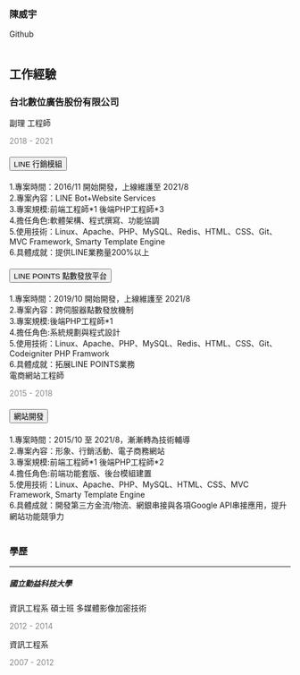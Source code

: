<!DOCTYPE html>
<html>
<head>
    <meta charset="utf-8">
    <link rel="stylesheet" href="https://cdn.jsdelivr.net/npm/bootstrap@5.1.0/dist/css/bootstrap.min.css" integrity="sha384-KyZXEAg3QhqLMpG8r+8fhAXLRk2vvoC2f3B09zVXn8CA5QIVfZOJ3BCsw2P0p/We" crossorigin="anonymous">
    <!--script src="https://cdn.jsdelivr.net/npm/bootstrap@5.1.0/dist/js/bootstrap.min.js" integrity="sha384-cn7l7gDp0eyniUwwAZgrzD06kc/tftFf19TOAs2zVinnD/C7E91j9yyk5//jjpt/" crossorigin="anonymous"></script-->
</head>

<body>
    <div class="container-fluid">
        <div class="container">
            <div class="row">
                <div class="col">
                    <picture>
                        <source srcset="https://t3.ftcdn.net/jpg/03/46/83/96/360_F_346839683_6nAPzbhpSkIpb8pmAwufkC7c5eD7wYws.jpg" type="image/svg+xml">
                        <img src="https://t3.ftcdn.net/jpg/03/46/83/96/360_F_346839683_6nAPzbhpSkIpb8pmAwufkC7c5eD7wYws.jpg" class="img-fluid mx-auto" alt="">
                    </picture>
                </div>
                <div class="col-6">
                    <div class="text">
                        <h3>陳威宇</h3>
                    </div>
                </div>
                <div class="col-sm-12">
                    Github
                </div>
            </div>
            <br>
            <div class="row">
                <div class="col-12 p-3">
                    <h2>工作經驗</h2>
                </div>
                <div class="row">
                    <h3>台北數位廣告股份有限公司</h3>
                    <div class="col-6">
                        <a>副理 工程師</a>
                        <p><span style="color: #888;">2018 - 2021</span></p>
                        <div class="accordion" id="accordionExampleA">
                            <div class="accordion-item">
                                <h4 class="accordion-header" id="headingOne">
                                    <button class="accordion-button" type="button" data-bs-toggle="collapse" data-bs-target="#collapseOneA1" aria-expanded="true" aria-controls="collapseOneA1">
                                        LINE 行銷模組
                                    </button>
                                </h4>
                                <div id="collapseOneA1" class="accordion-collapse collapse show" aria-labelledby="headingOne" data-bs-parent="#accordionExampleA">
                                    <div class="accordion-body">
                                      1.專案時間：2016/11 開始開發，上線維護至 2021/8<br>
                                      2.專案內容：LINE Bot+Website Services<br>
                                      3.專案規模:前端工程師*1 後端PHP工程師*3<br>
                                      4.擔任角色:軟體架構、程式撰寫、功能協調<br>
                                      5.使用技術：Linux、Apache、PHP、MySQL、Redis、HTML、CSS、Git、MVC Framework, Smarty Template Engine<br>
                                      6.具體成就：提供LINE業務量200%以上<br>
                                    </div>
                                </div>
                            </div>
                            <div class="accordion-item">
                                <h4 class="accordion-header" id="headingOne2">
                                    <button class="accordion-button" type="button" data-bs-toggle="collapse" data-bs-target="#collapseOne2" aria-expanded="true" aria-controls="collapseOne2">
                                        LINE POINTS 點數發放平台
                                    </button>
                                </h4>
                                <div id="collapseOne2" class="accordion-collapse collapse" aria-labelledby="headingOne" data-bs-parent="#accordionExampleA">
                                    <div class="accordion-body">
                                      1.專案時間：2019/10 開始開發，上線維護至 2021/8<br>
                                      2.專案內容：跨伺服器點數發放機制<br>
                                      3.專案規模:後端PHP工程師*1<br>
                                      4.擔任角色:系統規劃與程式設計<br>
                                      5.使用技術：Linux、Apache、PHP、MySQL、Redis、HTML、CSS、Git、Codeigniter PHP Framwork<br>
                                      6.具體成就：拓展LINE POINTS業務<br>
                                    </div>
                                </div>
                            </div>
                        </div>
                    </div>
                    <div class="col-6">
                        <a>電商網站工程師</a>
                        <p><span style="color: #888;">2015 - 2018</span></p>
                        <div class="accordion" id="accordionExampleB">
                            <div class="accordion-item">
                                <h4 class="accordion-header" id="headingOne2">
                                    <button class="accordion-button" type="button" data-bs-toggle="collapse" data-bs-target="#collapseOne" aria-expanded="true" aria-controls="collapseOne">
                                        網站開發
                                    </button>
                                </h4>
                                <div id="collapseOne" class="accordion-collapse collapse show" aria-labelledby="headingOne2" data-bs-parent="#accordionExampleB">
                                    <div class="accordion-body">
                                      1.專案時間：2015/10 至 2021/8，漸漸轉為技術輔導<br>
                                      2.專案內容：形象、行銷活動、電子商務網站<br>
                                      3.專案規模:前端工程師*1 後端PHP工程師*2<br>
                                      4.擔任角色:前端功能套版、後台模組建置<br>
                                      5.使用技術：Linux、Apache、PHP、MySQL、HTML、CSS、MVC Framework, Smarty Template Engine<br>
                                      6.具體成就：開發第三方金流/物流、網銀串接與各項Google API串接應用，提升網站功能競爭力<br>
                                    </div>
                                </div>
                            </div>
                        </div>
                    </div>
                </div>
                <div class="col-6">
                </div>
            </div>
            <br>
            <div class="row">
                <div class="col-12">
                    <h3>學歷</h3>
                </div>
                <hr>
                <div class="col-6">
                    <h5>國立勤益科技大學</h5>
                    <a>資訊工程系 碩士班 多媒體影像加密技術</a>
                    <p><span style="color: #888;">2012 - 2014</span></p>
                    <a>資訊工程系</a>
                    <p><span style="color: #888;">2007 - 2012</span></p>
                </div>
                <div class="col-6">
                </div>
            </div>
        </div>
</body>

</html>